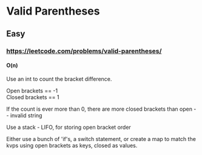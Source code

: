 # Valid Parentheses
## Easy
### https://leetcode.com/problems/valid-parentheses/
#### O(n)

Use an int to count the bracket difference.

Open brackets == -1  
Closed brackets == 1  

If the count is ever more than 0, there are more closed brackets than open -- invalid string


Use a stack - LIFO, for storing open bracket order

Either use a bunch of 'if's, a switch statement, or create a map to match the kvps using open brackets as keys, closed as values.